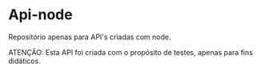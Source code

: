 # Api-node
Repositório apenas para API's criadas com node.

ATENÇÃO: Esta API foi criada com o propósito de testes, apenas para fins didáticos.